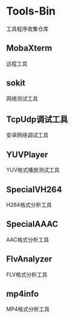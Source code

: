# Tools-Bin

工具程序收集仓库

## MobaXterm

远程工具

## sokit

网络测试工具

## TcpUdp调试工具

安卓网络调试工具

## YUVPlayer

YUV格式播放测试工具

## SpecialVH264

H264格式分析工具

## SpecialAAAC

AAC格式分析工具

## FlvAnalyzer

FLV格式分析工具

## mp4info

MP4格式分析工具